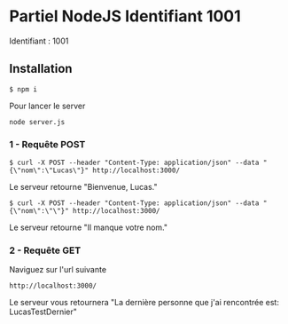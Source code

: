 # Partiel NodeJS Identifiant 1001

Identifiant : 1001

## Installation

```
$ npm i

```

Pour lancer le server

```
node server.js

```

### 1 - Requête POST

```
$ curl -X POST --header "Content-Type: application/json" --data "{\"nom\":\"Lucas\"}" http://localhost:3000/
```

Le serveur retourne "Bienvenue, Lucas."

```
$ curl -X POST --header "Content-Type: application/json" --data "{\"nom\":\"\"}" http://localhost:3000/

```

Le serveur retourne "Il manque votre nom."

### 2 - Requête GET

Naviguez sur l'url suivante

```
http://localhost:3000/

```

Le serveur vous retournera "La dernière personne que j'ai rencontrée est: LucasTestDernier"
